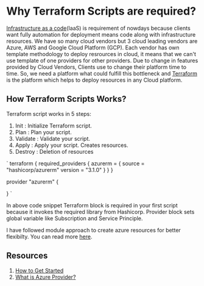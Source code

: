 # Why Terraform Scripts are required?
[Infrastructure as a code](https://learn.hashicorp.com/tutorials/terraform/infrastructure-as-code?in=terraform/azure-get-started)(IaaS) is requirement of nowdays because clients want fully automation for deployment means code along with infrastructure resources.
We have so many cloud vendors but 3 cloud leading vendors are Azure, AWS and Google Cloud Platform (GCP). Each vendor has own template methodology to deploy resrources in cloud, it means that we can't use template of one providers for other providers. Due to change in features provided by Cloud Vendors, Clients use to change their platform time to time. So, we need a platform what could fulfill this bottleneck and [Terraform](https://www.terraform.io/) is the platform which helps to deploy resources in any Cloud platform.

## How Terraform Scripts Works?

Terraform script works in 5 steps:

1. Init : Initialize Terraform script.
2. Plan : Plan your script.
3. Validate : Validate your script.
4. Apply : Apply your script. Creates resources.
5. Destroy : Deletion of resources

`
terraform {
  required_providers {
    azurerm = {
      source = "hashicorp/azurerm"
      version = "3.1.0"
    }
  }
}

provider "azurerm" {

}
`

In above code snippet Terraform block is required in your first script because it invokes the required library from Hashicorp. Provider block sets global variable like Subscription and Service Principle.

I have followed module approach to create azure resources for better flexibilty. You can read more [here](https://www.terraform.io/language/modules/develop).

## Resources
1. [How to Get Started](https://learn.hashicorp.com/collections/terraform/azure-get-started)
2. [What is Azure Provider?](https://registry.terraform.io/providers/hashicorp/azurerm/latest/docs)
